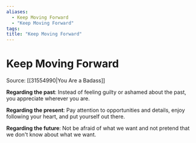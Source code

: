 ```yaml
---
aliases:
  - Keep Moving Forward
  - "Keep Moving Forward"
tags:
title: "Keep Moving Forward"
---
```


# Keep Moving Forward

Source: [[31554990|You Are a Badass]]

**Regarding the past**: Instead of feeling guilty or ashamed about the past, you appreciate wherever you are.

**Regarding the present**: Pay attention to opportunities and details, enjoy following your heart, and put yourself out there.

**Regarding the future**: Not be afraid of what we want and not pretend that we don't know about what we want.